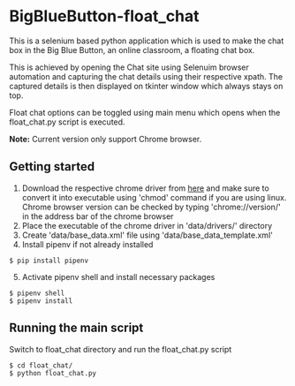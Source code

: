 # BigBlueButton-float_chat
This is a selenium based python application which is used to make the chat box in the Big Blue Button, an online classroom, a floating chat box.

This is achieved by opening the Chat site using Selenuim browser automation and capturing the chat details using their respective xpath. The captured details is then displayed on tkinter window which always stays on top.

Float chat options can be toggled using main menu which opens when the float_chat.py script is executed.

<b>Note:</b> Current version only support Chrome browser.

## Getting started
1) Download the respective chrome driver from [here](https://chromedriver.chromium.org/downloads) and make sure to convert it into executable using 'chmod' command if you are using linux. Chrome browser version can be checked by typing 'chrome://version/' in the address bar of the chrome browser
2) Place the executable of the chrome driver in 'data/drivers/' directory
3) Create 'data/base_data.xml' file using 'data/base_data_template.xml'
4) Install pipenv if not already installed
```commandline
$ pip install pipenv
```
5) Activate pipenv shell and install necessary packages
```commandline
$ pipenv shell
$ pipenv install
```

## Running the main script
Switch to float_chat directory and run the float_chat.py script
```commandline
$ cd float_chat/
$ python float_chat.py
```